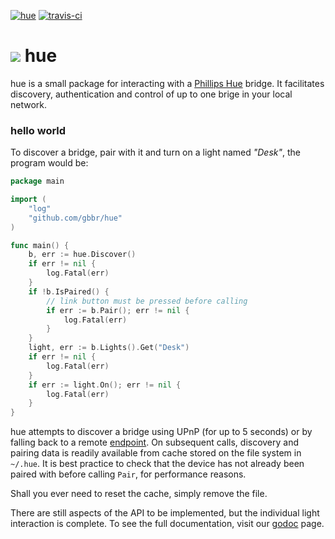 [![hue](https://godoc.org/github.com/gbbr/hue?status.svg)](https://godoc.org/github.com/gbbr/hue) 
[![travis-ci](https://travis-ci.org/gbbr/hue.svg?branch=master)](https://travis-ci.org/gbbr/hue) 

# ![](http://i1253.photobucket.com/albums/hh588/gbbr/light-bulb-outline_318-50593%20copy_zpsexky6j6x.jpg) hue

hue is a small package for interacting with a [Phillips Hue](http://www.meethue.com/) bridge. It facilitates discovery, authentication and control of up to one brige in your local network.


### hello world

To discover a bridge, pair with it and turn on a light named _"Desk"_, the program would be:

```go
package main

import (
    "log"
    "github.com/gbbr/hue"
)

func main() {
    b, err := hue.Discover()
    if err != nil {
    	log.Fatal(err)
    }
    if !b.IsPaired() {
    	// link button must be pressed before calling
    	if err := b.Pair(); err != nil {
    		log.Fatal(err)
    	}
    }
    light, err := b.Lights().Get("Desk")
    if err != nil {
    	log.Fatal(err)
    }
    if err := light.On(); err != nil {
    	log.Fatal(err)
    }
}
```
hue attempts to discover a bridge using UPnP (for up to 5 seconds) or by falling back to a remote [endpoint](https://www.meethue.com/api/nupnp). On subsequent calls, discovery and pairing data is readily available from cache stored on the file system in `~/.hue`. It is best practice to check that the device has not already been paired with before calling `Pair`, for performance reasons.

Shall you ever need to reset the cache, simply remove the file.

There are still aspects of the API to be implemented, but the individual light interaction is complete. To see the full documentation, visit our [godoc](https://godoc.org/github.com/gbbr/hue) page.
 

